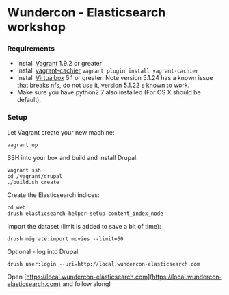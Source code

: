 # Wundercon - Elasticsearch workshop

### Requirements
- Install [Vagrant](https://www.vagrantup.com/downloads.html) 1.9.2 or greater
- Install [vagrant-cachier](https://github.com/fgrehm/vagrant-cachier)
 `vagrant plugin install vagrant-cachier`
- Install [Virtualbox](https://www.virtualbox.org/wiki/Downloads) 5.1 or greater. Note version 5.1.24 has a known issue that breaks nfs, do not use it, version 5.1.22 s known to work.
- Make sure you have python2.7 also installed (For OS X should be default).

### Setup

Let Vagrant create your new machine:

`vagrant up`

SSH into your box and build and install Drupal:

```
vagrant ssh
cd /vagrant/drupal
./build.sh create
```

Create the Elasticsearch indices:

```
cd web
drush elasticsearch-helper-setup content_index_node
```

Import the dataset (limit is added to save a bit of time):

```
drush migrate:import movies --limit=50
```

Optional - log into Drupal:

```
drush user:login --uri=http://local.wundercon-elasticsearch.com
```

Open [https://local.wundercon-elasticsearch.com](https://local.wundercon-elasticsearch.com) and follow along!
